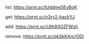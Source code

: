 list:
https://prnt.sc/tUddme5EyBoK

get:
https://prnt.sc/n3ry2-hackYJ

add:
https://prnt.sc/UIlh93OZFWzh

remove:
https://prnt.sc/pkSkKArcrODI